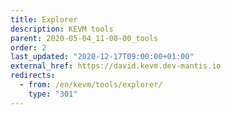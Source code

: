 ```yaml
---
title: Explorer
description: KEVM tools
parent: 2020-05-04_11-00-00_tools
order: 2
last_updated: "2020-12-17T09:00:00+01:00"
external_href: https://david.kevm.dev-mantis.io
redirects:
  - from: /en/kevm/tools/explorer/
    type: "301"
---
```

